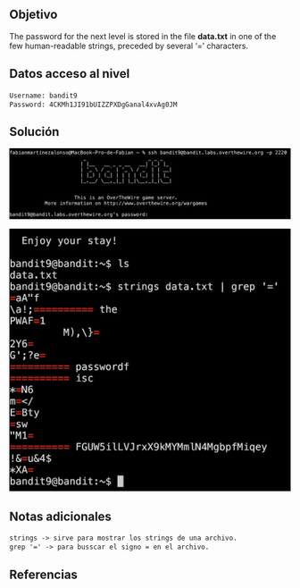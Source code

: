 ## Objetivo
The password for the next level is stored in the file **data.txt** in one of the few human-readable strings, preceded by several ‘=’ characters.
## Datos  acceso al nivel
```
Username: bandit9
Password: 4CKMh1JI91bUIZZPXDgGanal4xvAg0JM
```
## Solución
![RetoBandit9](/imagenes/Bandit9(1).png)

![RetoBandit9](/imagenes/Bandit9(2).png)
## Notas adicionales
```
strings -> sirve para mostrar los strings de una archivo.
grep '=' -> para busscar el signo = en el archivo.
```
## Referencias
